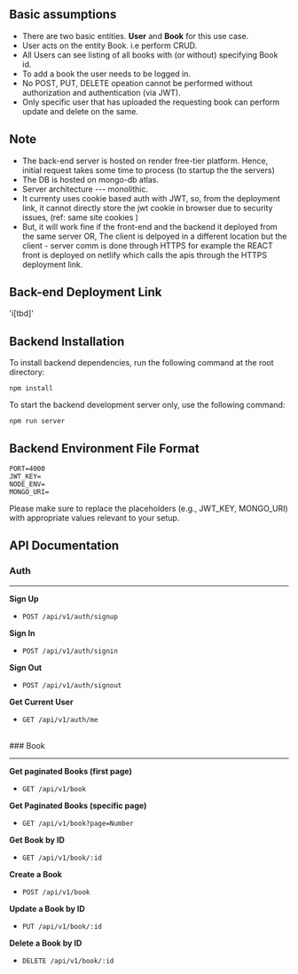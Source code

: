 Basic assumptions
---------------
- There are two basic entities. **User** and **Book** for this use case.
- User acts on the entity Book. i.e perform CRUD.
- All Users can see listing of all books with (or without) specifying Book id.
- To add a book the user needs to be logged in.
- No POST, PUT, DELETE opeation cannot be performed without authorization and authentication (via JWT).
- Only specific user that has uploaded the requesting book can perform update and delete on the same. 

Note 
---------------
- The back-end server is hosted on render free-tier platform. Hence, initial request takes some time to process (to startup the the servers)
- The DB is hosted on mongo-db atlas.
- Server architecture --- monolithic.
- It currenty uses cookie based auth with JWT,
so, from the deployment link, it cannot directly store the jwt cookie in browser due to security issues, (ref: same site cookies )
- But, it will work fine if the front-end and the backend it deployed from the same server OR, The client is delpoyed in a different location but the client - server comm is done through HTTPS for example the REACT front is deployed on netlify which calls the apis through the HTTPS deployment link.

Back-end Deployment Link
---------------
'i[tbd]'

Backend Installation
--------------------

To install backend dependencies, run the following command at the root directory:

`npm install`


To start the backend development server only, use the following command:

`npm run server`

Backend Environment File Format
-------------------------------

`PORT=4000`<br>
`JWT_KEY=`<br>
`NODE_ENV=`<br>
`MONGO_URI=`

Please make sure to replace the placeholders (e.g., JWT_KEY, MONGO_URI) with appropriate values relevant to your setup.

## API Documentation

### Auth
<hr>

**Sign Up**
- `POST /api/v1/auth/signup`

**Sign In**
- `POST /api/v1/auth/signin`

**Sign Out**
- `POST /api/v1/auth/signout`

**Get Current User**
- `GET /api/v1/auth/me`
<br>
### Book
<hr>

**Get paginated Books (first page)**
- `GET /api/v1/book`

**Get Paginated Books (specific page)**
- `GET /api/v1/book?page=Number`

**Get Book by ID**
- `GET /api/v1/book/:id`

**Create a Book**
- `POST /api/v1/book`

**Update a Book by ID**
- `PUT /api/v1/book/:id`

**Delete a Book by ID**
- `DELETE /api/v1/book/:id`








